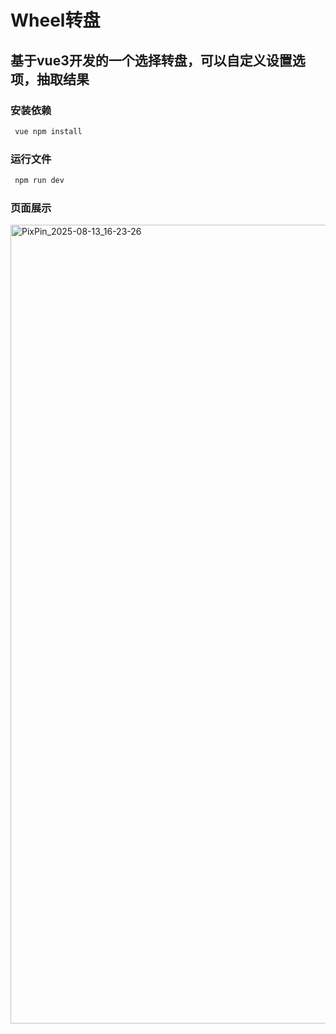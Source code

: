 # Wheel转盘
## 基于vue3开发的一个选择转盘，可以自定义设置选项，抽取结果

### 安装依赖
```bash
 vue npm install
```

### 运行文件
```bash
 npm run dev
```

### 页面展示
<img width="1910" height="1278" alt="PixPin_2025-08-13_16-23-26" src="https://github.com/user-attachments/assets/5e5ad8a7-ed4f-40c2-9a22-4182c9871008" />

